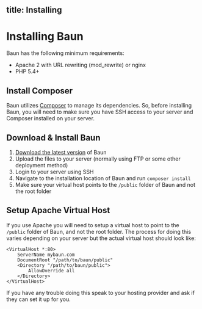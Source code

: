 title: Installing
----
# Installing Baun

Baun has the following minimum requirements:

* Apache 2 with URL rewriting (mod_rewrite) or nginx
* PHP 5.4+

## Install Composer

Baun utilizes [Composer](http://getcomposer.org) to manage its dependencies. So, before installing Baun, you will
need to make sure you have SSH access to your server and Composer installed on your server.

## Download & Install Baun

1. [Download the latest version](https://github.com/BaunCMS/Baun/releases) of Baun
2. Upload the files to your server (normally using FTP or some other deployment method)
3. Login to your server using SSH
4. Navigate to the installation location of Baun and run `composer install`
5. Make sure your virtual host points to the `/public` folder of Baun and not the root folder

## Setup Apache Virtual Host

If you use Apache you will need to setup a virtual host to point to the `/public` folder of Baun, and
not the root folder. The process for doing this varies depending on your server but the actual
virtual host should look like:

    <VirtualHost *:80>
        ServerName mybaun.com
        DocumentRoot "/path/to/baun/public"
        <Directory "/path/to/baun/public">
            AllowOverride all
        </Directory>
    </VirtualHost>

If you have any trouble doing this speak to your hosting provider and ask if they can set it up for you.
